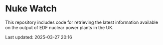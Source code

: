 # Nuke Watch

This repository includes code for retrieving the latest information available on the output of EDF nuclear power plants in the UK.

Last updated: 2025-03-27 20:16